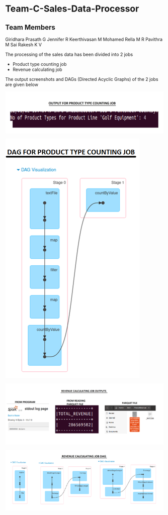 # Team-C-Sales-Data-Processor

## Team Members
Giridhara Prasath G
Jennifer R
Keerthivasan M
Mohamed Rella M R
Pavithra M
Sai Rakesh K V

The processing of the sales data has been divided into 2 jobs
 - Product type counting job
 - Revenue calculating job

The output screenshots and DAGs (Directed Acyclic Graphs) of the 2 jobs are given below

![alt](./images/PT-COUNT-OP.png)

![alt](./images/PT-COUNT-DAG.png)

![alt](./images/REVENUE-OP.png)

![alt](./images/REVENUE-DAG.png)

